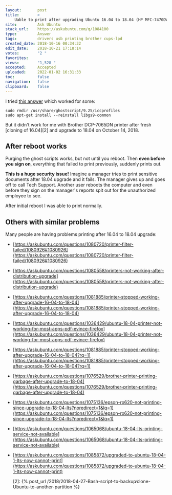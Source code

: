 ```yaml
---
layout:       post
title:        >
    Uable to print after upgrading Ubuntu 16.04 to 18.04 (HP MFC-7470DW)
site:         Ask Ubuntu
stack_url:    https://askubuntu.com/q/1084100
type:         Answer
tags:         drivers usb printing brother cups-lpd
created_date: 2018-10-16 00:34:32
edit_date:    2018-10-21 17:18:14
votes:        "2 "
favorites:    
views:        "1,528 "
accepted:     Accepted
uploaded:     2022-01-02 16:31:33
toc:          false
navigation:   false
clipboard:    false
---
```


I tried [this answer][1] which worked for some:

``` 
sudo rmdir /usr/share/ghostscript/9.25/iccprofiles
sudo apt-get install --reinstall libgs9-common 

```

But it didn't work for me with Brother DCP-7065DN printer after fresh [cloning of 16.04][2] and upgrade to 18.04 on October 14, 2018.

## After reboot works

Purging the ghost scripts works, but not until you reboot. Then **even before you sign on**, everything that failed to print previously, suddenly prints out.

**This is a huge security issue!** Imagine a manager tries to print sensitive documents after 18.04 upgrade and it fails. The manager gives up and goes off to call Tech Support. Another user reboots the computer and even before they sign on the manager's reports spit out for the unauthorized employee to see.

After initial reboot I was able to print normally.

## Others with similar problems

Many people are having problems printing after 16.04 to 18.04 upgrade:

- [https://askubuntu.com/questions/1080720/printer-filter-failed/1080926#1080926](https://askubuntu.com/questions/1080720/printer-filter-failed/1080926#1080926)
- [https://askubuntu.com/questions/1080558/printers-not-working-after-distribution-upgrade](https://askubuntu.com/questions/1080558/printers-not-working-after-distribution-upgrade)
- [https://askubuntu.com/questions/1081885/printer-stopped-working-after-upgrade-16-04-to-18-04](https://askubuntu.com/questions/1081885/printer-stopped-working-after-upgrade-16-04-to-18-04)
- [https://askubuntu.com/questions/1036429/ubuntu-18-04-printer-not-working-for-most-apps-pdf-evince-firefox](https://askubuntu.com/questions/1036429/ubuntu-18-04-printer-not-working-for-most-apps-pdf-evince-firefox)
- [https://askubuntu.com/questions/1081885/printer-stopped-working-after-upgrade-16-04-to-18-04?rq=1](https://askubuntu.com/questions/1081885/printer-stopped-working-after-upgrade-16-04-to-18-04?rq=1)
- [https://askubuntu.com/questions/1076529/brother-printer-printing-garbage-after-upgrade-to-18-04](https://askubuntu.com/questions/1076529/brother-printer-printing-garbage-after-upgrade-to-18-04)
- [https://askubuntu.com/questions/1075136/epson-rx620-not-printing-since-upgrade-to-18-04-lts?noredirect=1&lq=1](https://askubuntu.com/questions/1075136/epson-rx620-not-printing-since-upgrade-to-18-04-lts?noredirect=1&lq=1)
- [https://askubuntu.com/questions/1065068/ubuntu-18-04-lts-printing-service-not-available](https://askubuntu.com/questions/1065068/ubuntu-18-04-lts-printing-service-not-available)
- [https://askubuntu.com/questions/1085872/upgraded-to-ubuntu-18-04-1-lts-now-cannot-print](https://askubuntu.com/questions/1085872/upgraded-to-ubuntu-18-04-1-lts-now-cannot-print)


  [1]: https://askubuntu.com/questions/1080720/printer-filter-failed/1080926#1080926
  [2]: {% post_url /2018/2018-04-27-Bash-script-to-backup∕clone-Ubuntu-to-another-partition %}
